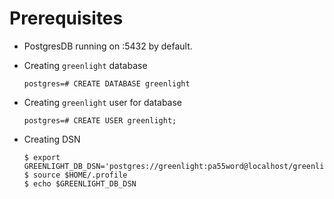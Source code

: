 # Prerequisites
- PostgresDB running on :5432 by default.
- Creating `greenlight` database

      postgres=# CREATE DATABASE greenlight 

- Creating `greenlight` user for database
      
      postgres=# CREATE USER greenlight;
- Creating DSN

      $ export GREENLIGHT_DB_DSN='postgres://greenlight:pa55word@localhost/greenlight'
      $ source $HOME/.profile
      $ echo $GREENLIGHT_DB_DSN


